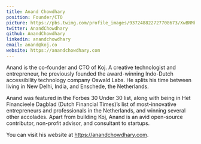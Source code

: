 ```yaml
---
title: Anand Chowdhary
position: Founder/CTO
picture: https://pbs.twimg.com/profile_images/937248822727708673/XwBNMbqo_400x400.jpg
twitter: AnandChowdhary
github: AnandChowdhary
linkedin: anandchowdhary
email: anand@koj.co
website: https://anandchowdhary.com
---
```


Anand is the co-founder and CTO of Koj. A creative technologist and entrepreneur, he previously founded the award-winning Indo-Dutch accessibility technology company Oswald Labs. He splits his time between living in New Delhi, India, and Enschede, the Netherlands.

Anand was featured in the Forbes 30 Under 30 list, along with being in Het Financieele Dagblad (Dutch Financial Times)’s list of most-innovative entrepreneurs and professionals in the Netherlands, and winning several other accolades. Apart from building Koj, Anand is an avid open-source contributor, non-profit advisor, and consultant to startups.

You can visit his website at https://anandchowdhary.com.
